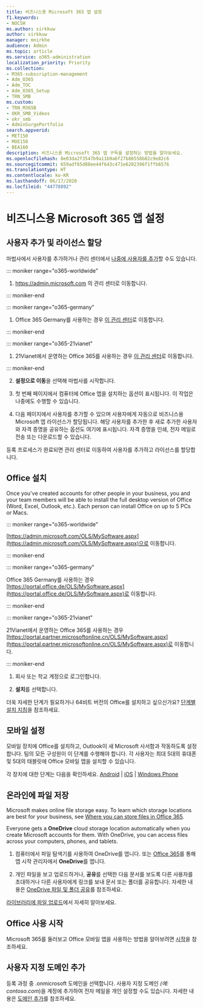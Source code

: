 ```yaml
---
title: 비즈니스용 Microsoft 365 앱 설정
f1.keywords:
- NOCSH
ms.author: sirkkuw
author: sirkkuw
manager: mnirkhe
audience: Admin
ms.topic: article
ms.service: o365-administration
localization_priority: Priority
ms.collection:
- M365-subscription-management
- Adm_O365
- Adm_TOC
- Adm_O365_Setup
- TRN_SMB
ms.custom:
- TRN_M365B
- OKR_SMB_Videos
- okr_smb
- AdminSurgePortfolio
search.appverid:
- MET150
- MOE150
- BEA160
description: 비즈니스용 Microsoft 365 앱 구독을 설정하는 방법을 알아보세요.
ms.openlocfilehash: 8e03da2f3547b9a11b9a6f27b86558b82c9e82c6
ms.sourcegitcommit: 659adf65d88ee44f643c471e6202396f1ffb6576
ms.translationtype: HT
ms.contentlocale: ko-KR
ms.lasthandoff: 06/17/2020
ms.locfileid: "44778892"
---
```

# <a name="set-up-microsoft-365-apps-for-business"></a>비즈니스용 Microsoft 365 앱 설정

## <a name="add-users-and-assign-licenses"></a>사용자 추가 및 라이선스 할당

마법사에서 사용자를 추가하거나 관리 센터에서 [나중에 사용자를 추가](../add-users/add-users.md)할 수도 있습니다.

 ::: moniker range="o365-worldwide"

1. <a href="https://go.microsoft.com/fwlink/p/?linkid=2024339" target="_blank">https://admin.microsoft.com</a> 의 관리 센터로 이동합니다.

::: moniker-end

::: moniker range="o365-germany"

1. Office 365 Germany를 사용하는 경우 [이 관리 센터](https://go.microsoft.com/fwlink/p/?linkid=848041)로 이동합니다.

::: moniker-end

::: moniker range="o365-21vianet"

1. 21Vianet에서 운영하는 Office 365를 사용하는 경우 [이 관리 센터](https://go.microsoft.com/fwlink/p/?linkid=850627)로 이동합니다.

::: moniker-end 

2. **설정으로 이동**을 선택해 마법사를 시작합니다.

3. 첫 번째 페이지에서 컴퓨터에 Office 앱을 설치하는 옵션이 표시됩니다. 이 작업은 나중에도 수행할 수 있습니다.

3. 다음 페이지에서 사용자를 추가할 수 있으며 사용자에게 자동으로 비즈니스용 Microsoft 앱 라이선스가 할당됩니다. 해당 사용자를 추가한 후 새로 추가한 사용자와 자격 증명을 공유하는 옵션도 여기에 표시됩니다. 자격 증명을 인쇄, 전자 메일로 전송 또는 다운로드할 수 있습니다.

 등록 프로세스가 완료되면 관리 센터로 이동하여 사용자를 추가하고 라이선스를 할당합니다. 

## <a name="install-office"></a>Office 설치

Once you've created accounts for other people in your business, you and your team members will be able to install the full desktop version of Office (Word, Excel, Outlook, etc.). Each person can install Office on up to 5 PCs or Macs.
  
::: moniker range="o365-worldwide"

[https://admin.microsoft.com/OLS/MySoftware.aspx](https://admin.microsoft.com/OLS/MySoftware.aspx)으로 이동합니다.

::: moniker-end

::: moniker range="o365-germany"

Office 365 Germany를 사용하는 경우 [https://portal.office.de/OLS/MySoftware.aspx](https://portal.office.de/OLS/MySoftware.aspx)로 이동합니다.

::: moniker-end

::: moniker range="o365-21vianet"

21Vianet에서 운영하는 Office 365를 사용하는 경우 [https://portal.partner.microsoftonline.cn/OLS/MySoftware.aspx](https://portal.partner.microsoftonline.cn/OLS/MySoftware.aspx)로 이동합니다.

::: moniker-end

1. 회사 또는 학교 계정으로 로그인합니다.

2. **설치**를 선택합니다.

더욱 자세한 단계가 필요하거나 64비트 버전의 Office를 설치하고 싶으신가요? [단계별 설치 지침](https://support.microsoft.com/office/4414eaaf-0478-48be-9c42-23adc4716658#BKMK_InstallSteps)을 참조하세요.
  
## <a name="set-up-mobile"></a>모바일 설정

모바일 장치에 Office를 설치하고, Outlook이 새 Microsoft 사서함과 작동하도록 설정합니다. 팀의 모든 구성원이 이 단계를 수행해야 합니다. 각 사용자는 최대 5대의 휴대폰 및 5대의 태블릿에 Office 모바일 앱을 설치할 수 있습니다.
  
각 장치에 대한 단계는 다음을 확인하세요. [Android](https://support.microsoft.com/office/6ef2ebf2-fc2d-474a-be4a-5a801365c87f) | [iOS](https://support.microsoft.com/office/0402b37e-49c4-4419-a030-f34c2013041f) | [Windows Phone](https://support.microsoft.com/office/9bccc8b8-a321-4d0d-a45e-6e06a3438e43)
  
## <a name="store-files-online"></a>온라인에 파일 저장

Microsoft makes online file storage easy. To learn which storage locations are best for your business, see [Where you can store files in Office 365](https://support.microsoft.com/office/c7c20284-bc94-47f4-9728-d28e9daf0790).
  
Everyone gets a **OneDrive** cloud storage location automatically when you create Microsoft accounts for them. With OneDrive, you can access files across your computers, phones, and tablets.
  
1. 컴퓨터에서 파일 탐색기를 사용하여 OneDrive를 엽니다. 또는 [Office 365](https://www.office.com)를 통해 앱 시작 관리자에서 **OneDrive**를 엽니다.

2. 개인 파일을 보고 업로드하거나, **공유**를 선택한 다음 문서를 보도록 다른 사용자를 초대하거나 다른 사용자에게 링크를 보내 문서 또는 폴더를 공유합니다. 자세한 내용은 [OneDrive 파일 및 폴더 공유](https://support.microsoft.com/office/9fcc2f7d-de0c-4cec-93b0-a82024800c07#OS_Type=OneDrive_-_Business)를 참조하세요.
  
[라이브러리에 파일 업로드](https://support.microsoft.com/office/da549fb1-1fcb-4167-87d0-4693e93cb7a0)에서 자세히 알아보세요.
  
## <a name="get-started-using-office"></a>Office 사용 시작

Microsoft 365를 둘러보고 Office 모바일 앱을 사용하는 방법을 알아보려면 [시작](../admin-overview/get-started-with-office-365.md)을 참조하세요.

## <a name="add-a-custom-domain"></a>사용자 지정 도메인 추가

등록 과정 중 .onmicrosoft 도메인을 선택합니다. 사용자 지정 도메인 *(예: contoso.com*)을 계정에 추가하여 전자 메일을 개인 설정할 수도 있습니다. 자세한 내용은 [도메인 추가](add-domain.md)를 참조하세요.